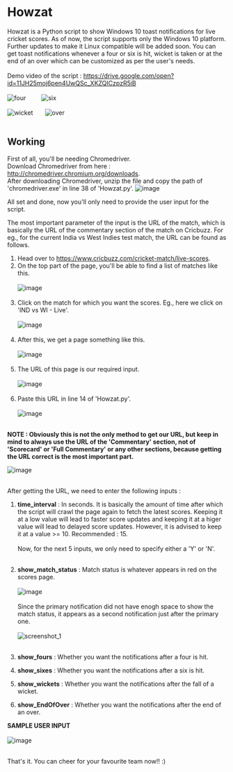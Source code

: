 # Howzat
Howzat is a Python script to show Windows 10 toast notifications for live cricket scores. As of now, the script supports only the Windows 10 platform. Further updates to make it Linux compatible will be added soon.
You can get toast notifications whenever a four or six is hit, wicket is taken or at the end of an over which can be customized as per the user's needs. <br /><br />
Demo video of the script : https://drive.google.com/open?id=11JH25moj6pen4UwQSc_XKZQICzpzR5iB <br /><br />
![four](https://user-images.githubusercontent.com/29803330/46859573-b75c5f80-ce2b-11e8-8d24-830ac8b2f9c6.jpg) &nbsp; &nbsp; &nbsp; &nbsp;
![six](https://user-images.githubusercontent.com/29803330/46859575-b9beb980-ce2b-11e8-8818-5a0117cb528e.jpg) <br /><br />
![wicket](https://user-images.githubusercontent.com/29803330/46859577-bc211380-ce2b-11e8-88e4-359d3881c9ad.png) &nbsp; &nbsp; &nbsp;
![over](https://user-images.githubusercontent.com/29803330/46859582-be836d80-ce2b-11e8-9538-c7903e717837.jpg) <br /><br />


## Working

First of all, you'll be needing Chromedriver. <br />
Download Chromedriver from here : http://chromedriver.chromium.org/downloads. <br />
After downloading Chromedriver, unzip the file and copy the path of 'chromedriver.exe' in line 38 of 'Howzat.py'.
![image](https://user-images.githubusercontent.com/29803330/46860319-ce03b600-ce2d-11e8-8baf-760ab0e6e521.png)

All set and done, now you'll only need to provide the user input for the script.

The most important parameter of the input is the URL of the match, which is basically the URL of the commentary section of the match on Cricbuzz. For eg., for the current India vs West Indies test match, the URL can be found as follows.
1. Head over to https://www.cricbuzz.com/cricket-match/live-scores.
2. On the top part of the page, you'll be able to find a list of matches like this. <br /> <br />
![image](https://user-images.githubusercontent.com/29803330/46862332-3fddfe80-ce32-11e8-810e-4d7ca49f3520.png) <br /> <br />
3. Click on the match for which you want the scores. Eg., here we click on 'IND vs WI - Live'. <br /> <br />
![image](https://user-images.githubusercontent.com/29803330/46862734-2be6cc80-ce33-11e8-857b-c07ce5251ae6.png) <br /> <br />
4. After this, we get a page something like this. <br /> <br />
![image](https://user-images.githubusercontent.com/29803330/46862843-6ea8a480-ce33-11e8-86a8-73b2d625406f.png) <br /> <br />
5. The URL of this page is our required input. <br /> <br />
![image](https://user-images.githubusercontent.com/29803330/46862947-bc251180-ce33-11e8-8b5b-858a930b8731.png) <br /> <br />
6. Paste this URL in line 14 of 'Howzat.py'. <br /> <br />
![image](https://user-images.githubusercontent.com/29803330/46863091-1920c780-ce34-11e8-96bb-ea38e44349b7.png) <br /> <br />

**NOTE : Obviously this is not the only method to get our URL, but keep in mind to always use the URL of the 'Commentary' section, not of 'Scorecard' or 'Full Commentary' or any other sections, because getting the URL correct is the most important part.**

![image](https://user-images.githubusercontent.com/29803330/46863347-d3b0ca00-ce34-11e8-935d-4e8d854b44ae.png) <br /> <br />

After getting the URL, we need to enter the following inputs :
1. **time_interval** : In seconds. It is basically the amount of time after which the script will crawl the page again to fetch the latest scores. Keeping it at a low value will lead to faster score updates and keeping it at a higer value will lead to delayed score updates. However, it is advised to keep it at a value >= 10. Recommended : 15. <br /> <br />
Now, for the next 5 inputs, we only need to specify either a 'Y' or 'N'. <br /> <br />
2. **show_match_status** : Match status is whatever appears in red on the scores page. <br /> <br />
![image](https://user-images.githubusercontent.com/29803330/46863840-2343c580-ce36-11e8-83e2-9edb52e936f3.png) <br /> <br />
Since the primary notification did not have enogh space to show the match status, it appears as a second notification just after the primary one. <br /> <br />
![screenshot_1](https://user-images.githubusercontent.com/29803330/46863950-83d30280-ce36-11e8-927b-85c1a897b38e.jpg) <br /> <br />

3. **show_fours** : Whether you want the notifications after a four is hit.
4. **show_sixes** : Whether you want the notifications after a six is hit.
5. **show_wickets** : Whether you want the notifications after the fall of a wicket.
6. **show_EndOfOver** : Whether you want the notifications after the end of an over.

**SAMPLE USER INPUT** <br /> <br />
![image](https://user-images.githubusercontent.com/29803330/46864572-70289b80-ce38-11e8-97ea-948523ba773e.png) <br /> <br />

That's it. You can cheer for your favourite team now!! :)
